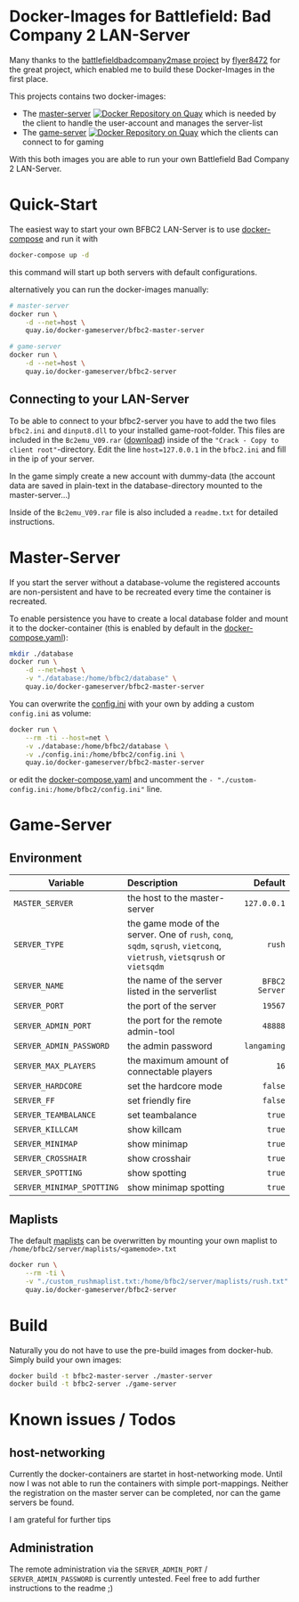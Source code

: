 # Docker-Images for Battlefield: Bad Company 2 LAN-Server

Many thanks to the [battlefieldbadcompany2mase project](https://sourceforge.net/projects/battlefieldbadcompany2mase/) by [flyer8472](https://sourceforge.net/u/flyer8472/profile/) for the great project, which enabled me to build these Docker-Images in the first place.

This projects contains two docker-images:
- The [master-server](#Master-Server) [![Docker Repository on Quay](https://quay.io/repository/docker-gameserver/bfbc2-master-server/status "Docker Repository on Quay")](https://quay.io/repository/docker-gameserver/bfbc2-master-server) which is needed by the client to handle the user-account and manages the server-list
- The [game-server](#Game-Server) [![Docker Repository on Quay](https://quay.io/repository/docker-gameserver/bfbc2-server/status "Docker Repository on Quay")](https://quay.io/repository/docker-gameserver/bfbc2-server) which the clients can connect to for gaming

With this both images you are able to run your own Battlefield Bad Company 2 LAN-Server.

# Quick-Start

The easiest way to start your own BFBC2 LAN-Server is to use [docker-compose](https://docs.docker.com/compose/install/) and run it with

```sh
docker-compose up -d
```

this command will start up both servers with default configurations.

alternatively you can run the docker-images manually:

```sh
# master-server
docker run \
    -d --net=host \
    quay.io/docker-gameserver/bfbc2-master-server

# game-server
docker run \
    -d --net=host \
    quay.io/docker-gameserver/bfbc2-server
```

## Connecting to your LAN-Server

To be able to connect to your bfbc2-server you have to add the two files `bfbc2.ini` and `dinput8.dll` to your installed game-root-folder. This files are included in the `Bc2emu_V09.rar` ([download](https://sourceforge.net/projects/battlefieldbadcompany2mase/files/Bc2emu_V09.rar/download)) inside of the `"Crack - Copy to client root"`-directory.
Edit the line `host=127.0.0.1` in the `bfbc2.ini` and fill in the ip of your server.

In the game simply create a new account with dummy-data (the account data are saved in plain-text in the database-directory mounted to the master-server...)

Inside of the `Bc2emu_V09.rar` file is also included a `readme.txt` for detailed instructions.

# Master-Server

If you start the server without a database-volume the registered accounts are non-persistent and have to be recreated every time the container is recreated.

To enable persistence you have to create a local database folder and mount it to the docker-container (this is enabled by default in the [docker-compose.yaml](./docker-compose.yaml)):

```sh
mkdir ./database
docker run \
    -d --net=host \
    -v "./database:/home/bfbc2/database" \
    quay.io/docker-gameserver/bfbc2-master-server
```

You can overwrite the [config.ini](./master-server/config.ini) with your own by adding a custom `config.ini` as volume:

```sh
docker run \
    --rm -ti --host=net \
    -v ./database:/home/bfbc2/database \
    -v ./config.ini:/home/bfbc2/config.ini \
    quay.io/docker-gameserver/bfbc2-master-server
```

or edit the [docker-compose.yaml](./docker-compose.yaml) and uncomment the `- "./custom-config.ini:/home/bfbc2/config.ini"` line.

# Game-Server

## Environment

| Variable | Description | Default |
| ------------- |:-------------| -----:|
| `MASTER_SERVER`| the host to the master-server | `127.0.0.1` |
| `SERVER_TYPE`| the game mode of the server. One of `rush`, `conq`, `sqdm`, `sqrush`, `vietconq`, `vietrush`, `vietsqrush` or `vietsqdm` | `rush` |
| `SERVER_NAME`| the name of the server listed in the serverlist | `BFBC2 Server` |
| `SERVER_PORT`| the port of the server | `19567` |
| `SERVER_ADMIN_PORT`| the port for the remote admin-tool | `48888` |
| `SERVER_ADMIN_PASSWORD`| the admin password | `langaming` |
| `SERVER_MAX_PLAYERS`| the maximum amount of connectable players | `16` |
| `SERVER_HARDCORE`| set the hardcore mode | `false` |
| `SERVER_FF`| set friendly fire | `false` |
| `SERVER_TEAMBALANCE`| set teambalance | `true` |
| `SERVER_KILLCAM`| show killcam | `true` |
| `SERVER_MINIMAP`| show minimap | `true` |
| `SERVER_CROSSHAIR`| show crosshair | `true` |
| `SERVER_SPOTTING`| show spotting | `true` |
| `SERVER_MINIMAP_SPOTTING`| show minimap spotting | `true` |

## Maplists

The default [maplists](./maplists) can be overwritten by mounting your own maplist to `/home/bfbc2/server/maplists/<gamemode>.txt`

```sh
docker run \
    --rm -ti \
    -v "./custom_rushmaplist.txt:/home/bfbc2/server/maplists/rush.txt" \
    quay.io/docker-gameserver/bfbc2-server
```

# Build

Naturally you do not have to use the pre-build images from docker-hub. Simply build your own images:

```sh
docker build -t bfbc2-master-server ./master-server
docker build -t bfbc2-server ./game-server
```

# Known issues / Todos

## host-networking

Currently the docker-containers are startet in host-networking mode. Until now I was not able to run the containers with simple port-mappings. Neither the registration on the master server can be completed, nor can the game servers be found.

I am grateful for further tips

## Administration

The remote administration via the `SERVER_ADMIN_PORT` / `SERVER_ADMIN_PASSWORD` is currently untested. Feel free to add further instructions to the readme ;)
